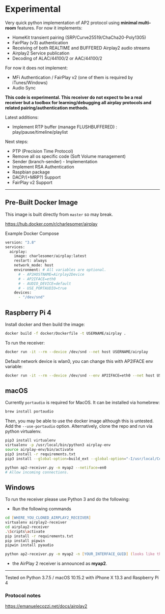 # Experimental

Very quick python implementation of AP2 protocol using **minimal
multi-room** features. For now it implements:
- HomeKit transient pairing (SRP/Curve25519/ChaCha20-Poly1305)
- FairPlay (v3) authentication
- Receiving of both REALTIME and BUFFERED Airplay2 audio streams
- Airplay2 Service publication
- Decoding of ALAC/44100/2 or AAC/44100/2

For now it does not implement:
 - MFi Authentication / FairPlay v2 (one of them is required by iTunes/Windows)
 - Audio Sync
 
**This code is experimental. This receiver do not expect to be a real receiver but a toolbox for learning/debugging all airplay protocols and related pairing/authentication methods.** 

Latest additions:
 - Implement RTP buffer (manage FLUSHBUFFERED) : play/pause/timeline/playlist

Next steps:
 - PTP (Precision Time Protocol)
 - Remove all os specific code (Soft Volume management)
 - Sender (branch-sender) - Implementation
 - Implement RSA Authentication
 - Raspbian package
 - DACP/(+MRP?) Support
 - FairPlay v2 Support
---

## Pre-Built Docker Image
This image is built directly from `master` so may break.

https://hub.docker.com/r/charlesomer/airplay

Example Docker Compose
```zsh
version: "3.8"
services:
  airplay:
    image: charlesomer/airplay:latest
    restart: always
    network_mode: host
    environment: # All variables are optional.
      # - AP2HOSTNAME=Airplay2Device
      # - AP2IFACE=eth0
      # - AUDIO_DEVICE=default
      # - USE_PORTAUDIO=true
    devices:
      - "/dev/snd"
```

## Raspberry Pi 4

Install docker and then build the image:

```zsh
docker build -f docker/Dockerfile -t USERNAME/airplay .
```

To run the receiver:

```zsh
docker run -it --rm --device /dev/snd --net host USERNAME/airplay
```

Default network device is wlan0, you can change this with AP2IFACE env variable:

```zsh
docker run -it --rm --device /dev/snd --env AP2IFACE=eth0 --net host USERNAME/airplay
```

## macOS

Currently `portaudio` is required for MacOS. It can be installed via homebrew:
```zsh
brew install portaudio
```
Then, you may be able to use the docker image although this is untested. Add the `--use-portaudio` option. Alternatively, clone the repo and run via python virtualenv.

```zsh
pip3 install virtualenv
virtualenv -p /usr/local/bin/python3 airplay-env
source airplay-env/bin/activate
pip3 install -r requirements.txt
pip3 install --global-option=build_ext --global-option="-I/usr/local/Cellar/portaudio/19.6.0/include" --global-option="-L/usr/local/Cellar/portaudio/19.6.0/lib" pyaudio

python ap2-receiver.py -m myap2 --netiface=en0
# Allow incoming connections.
```

## Windows

To run the receiver please use Python 3 and do the following:

* Run the following commands

```zsh
cd [WHERE_YOU_CLONED_AIRPLAY2_RECEIVER]
virtualenv airplay2-receiver
cd airplay2-receiver
.\Scripts\activate
pip install -r requirements.txt
pip install pipwin
pipwin install pyaudio

python ap2-receiver.py -m myap2 -n [YOUR_INTERFACE_GUID] (looks like this for instance {02681AC0-AD52-4E15-9BD6-8C6A08C4F836} )
```

* the AirPlay 2 receiver is announced as **myap2**.


---

Tested on Python 3.7.5 / macOS 10.15.2 with iPhone X 13.3 and Raspberry Pi 4

### Protocol notes

https://emanuelecozzi.net/docs/airplay2

